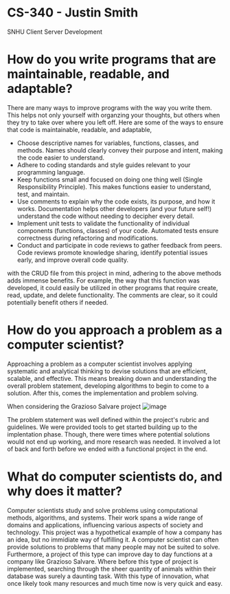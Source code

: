 # CS-340 - Justin Smith
SNHU Client Server Development
# How do you write programs that are maintainable, readable, and adaptable? 
There are many ways to improve programs with the way you write them. This helps not only yourself with organzing your thoughts, but others when they try to 
take over where you left off. Here are some of the ways to ensure that code is maintainable, readable, and adaptable,
* Choose descriptive names for variables, functions, classes, and methods. Names should clearly convey their purpose and intent, making the code easier to understand.
* Adhere to coding standards and style guides relevant to your programming language.
* Keep functions small and focused on doing one thing well (Single Responsibility Principle). This makes functions easier to understand, test, and maintain.
* Use comments to explain why the code exists, its purpose, and how it works. Documentation helps other developers (and your future self!) understand the code without needing to decipher every detail.
* Implement unit tests to validate the functionality of individual components (functions, classes) of your code. Automated tests ensure correctness during refactoring and modifications.
* Conduct and participate in code reviews to gather feedback from peers. Code reviews promote knowledge sharing, identify potential issues early, and improve overall code quality.

with the CRUD file from this project in mind, adhering to the above methods adds immense benefits. For example, the way that this function was developed, it could easily be utilized in other
programs that require create, read, update, and delete functionality. The comments are clear, so it could potentially benefit others if needed.

# How do you approach a problem as a computer scientist?
Approaching a problem as a computer scientist involves applying systematic and analytical thinking to devise solutions that are efficient, scalable, and effective. This means breaking down and
understanding the overall problem statement, developing algorithms to begin to come to a solution. After this, comes the implementation and problem solving.

When considering the Grazioso Salvare project
![image](https://github.com/JurassicJaws1989/CS-340/assets/125808264/9456655f-92c0-452c-89ac-1d0b4c109118)

The problem statement was well defined within the project's rubric and guidelines. We were provided tools to get started building up to the implentation phase. Though, there were times where 
potential solutions would not end up working, and more research was needed. It involved a lot of back and forth before we ended with a functional project in the end.

# What do computer scientists do, and why does it matter?

Computer scientists study and solve problems using computational methods, algorithms, and systems. Their work spans a wide range of domains and applications, influencing various aspects of society and technology.
This project was a hypothetical example of how a company has an idea, but no immidiate way of fulfilling it. A computer scientist can often provide solutions to problems that many people may not be suited to solve. Furthermore,
a project of this type can improve day to day functions at a company like Grazioso Salvare. Where before this type of project is implemented, searching through the sheer quantity of animals within their database was surely a daunting task.
With this type of innovation, what once likely took many resources and much time now is very quick and easy.



